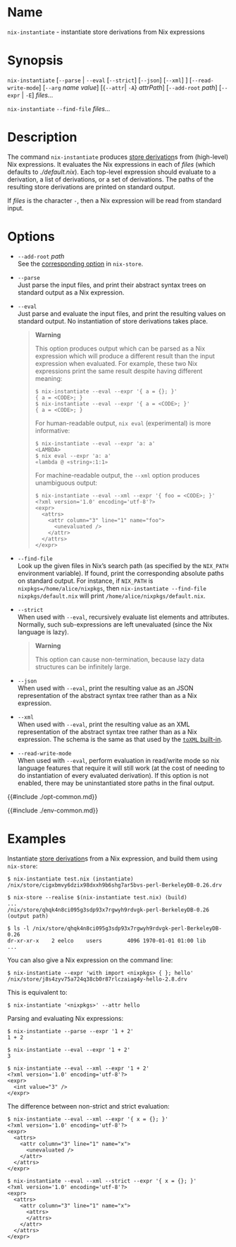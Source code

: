# Name

`nix-instantiate` - instantiate store derivations from Nix expressions

# Synopsis

`nix-instantiate`
  [`--parse` | `--eval` [`--strict`] [`--json`] [`--xml`] ]
  [`--read-write-mode`]
  [`--arg` *name* *value*]
  [{`--attr`| `-A`} *attrPath*]
  [`--add-root` *path*]
  [`--expr` | `-E`]
  *files…*

`nix-instantiate` `--find-file` *files…*

# Description

The command `nix-instantiate` produces [store derivation]s from (high-level) Nix expressions.
It evaluates the Nix expressions in each of *files* (which defaults to
*./default.nix*). Each top-level expression should evaluate to a
derivation, a list of derivations, or a set of derivations. The paths
of the resulting store derivations are printed on standard output.

[store derivation]: @docroot@/glossary.md#gloss-store-derivation

If *files* is the character `-`, then a Nix expression will be read from
standard input.

# Options

  - `--add-root` *path*\
    See the [corresponding option](nix-store.md) in `nix-store`.

  - `--parse`\
    Just parse the input files, and print their abstract syntax trees on
    standard output as a Nix expression.

  - `--eval`\
    Just parse and evaluate the input files, and print the resulting
    values on standard output. No instantiation of store derivations
    takes place.

    > **Warning**
    >
    > This option produces output which can be parsed as a Nix expression which
    > will produce a different result than the input expression when evaluated.
    > For example, these two Nix expressions print the same result despite
    > having different meaning:
    >
    > ```console
    > $ nix-instantiate --eval --expr '{ a = {}; }'
    > { a = <CODE>; }
    > $ nix-instantiate --eval --expr '{ a = <CODE>; }'
    > { a = <CODE>; }
    > ```
    >
    > For human-readable output, `nix eval` (experimental) is more informative:
    >
    > ```console
    > $ nix-instantiate --eval --expr 'a: a'
    > <LAMBDA>
    > $ nix eval --expr 'a: a'
    > «lambda @ «string»:1:1»
    > ```
    >
    > For machine-readable output, the `--xml` option produces unambiguous
    > output:
    >
    > ```console
    > $ nix-instantiate --eval --xml --expr '{ foo = <CODE>; }'
    > <?xml version='1.0' encoding='utf-8'?>
    > <expr>
    >   <attrs>
    >     <attr column="3" line="1" name="foo">
    >       <unevaluated />
    >     </attr>
    >   </attrs>
    > </expr>
    > ```

  - `--find-file`\
    Look up the given files in Nix’s search path (as specified by the
    `NIX_PATH` environment variable). If found, print the corresponding
    absolute paths on standard output. For instance, if `NIX_PATH` is
    `nixpkgs=/home/alice/nixpkgs`, then `nix-instantiate --find-file
    nixpkgs/default.nix` will print `/home/alice/nixpkgs/default.nix`.

  - `--strict`\
    When used with `--eval`, recursively evaluate list elements and
    attributes. Normally, such sub-expressions are left unevaluated
    (since the Nix language is lazy).

    > **Warning**
    >
    > This option can cause non-termination, because lazy data
    > structures can be infinitely large.

  - `--json`\
    When used with `--eval`, print the resulting value as an JSON
    representation of the abstract syntax tree rather than as a Nix expression.

  - `--xml`\
    When used with `--eval`, print the resulting value as an XML
    representation of the abstract syntax tree rather than as a Nix expression.
    The schema is the same as that used by the [`toXML`
    built-in](../language/builtins.md).

  - `--read-write-mode`\
    When used with `--eval`, perform evaluation in read/write mode so
    nix language features that require it will still work (at the cost
    of needing to do instantiation of every evaluated derivation). If
    this option is not enabled, there may be uninstantiated store paths
    in the final output.

{{#include ./opt-common.md}}

{{#include ./env-common.md}}

# Examples

Instantiate [store derivation]s from a Nix expression, and build them using `nix-store`:

```console
$ nix-instantiate test.nix (instantiate)
/nix/store/cigxbmvy6dzix98dxxh9b6shg7ar5bvs-perl-BerkeleyDB-0.26.drv

$ nix-store --realise $(nix-instantiate test.nix) (build)
...
/nix/store/qhqk4n8ci095g3sdp93x7rgwyh9rdvgk-perl-BerkeleyDB-0.26 (output path)

$ ls -l /nix/store/qhqk4n8ci095g3sdp93x7rgwyh9rdvgk-perl-BerkeleyDB-0.26
dr-xr-xr-x    2 eelco    users        4096 1970-01-01 01:00 lib
...
```

You can also give a Nix expression on the command line:

```console
$ nix-instantiate --expr 'with import <nixpkgs> { }; hello'
/nix/store/j8s4zyv75a724q38cb0r87rlczaiag4y-hello-2.8.drv
```

This is equivalent to:

```console
$ nix-instantiate '<nixpkgs>' --attr hello
```

Parsing and evaluating Nix expressions:

```console
$ nix-instantiate --parse --expr '1 + 2'
1 + 2
```

```console
$ nix-instantiate --eval --expr '1 + 2'
3
```

```console
$ nix-instantiate --eval --xml --expr '1 + 2'
<?xml version='1.0' encoding='utf-8'?>
<expr>
  <int value="3" />
</expr>
```

The difference between non-strict and strict evaluation:

```console
$ nix-instantiate --eval --xml --expr '{ x = {}; }'
<?xml version='1.0' encoding='utf-8'?>
<expr>
  <attrs>
    <attr column="3" line="1" name="x">
      <unevaluated />
    </attr>
  </attrs>
</expr>

$ nix-instantiate --eval --xml --strict --expr '{ x = {}; }'
<?xml version='1.0' encoding='utf-8'?>
<expr>
  <attrs>
    <attr column="3" line="1" name="x">
      <attrs>
      </attrs>
    </attr>
  </attrs>
</expr>
```
